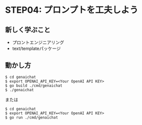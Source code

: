 # STEP04: プロンプトを工夫しよう

## 新しく学ぶこと

* プロントエンジニアリング
* text/templateパッケージ

## 動かし方

```
$ cd genaichat
$ export OPENAI_API_KEY=<Your OpenAI API KEY>
$ go build ./cmd/genaichat
$ ./genaichat
```

または

```
$ cd genaichat
$ export OPENAI_API_KEY=<Your OpenAI API KEY>
$ go run ./cmd/genaichat
```
